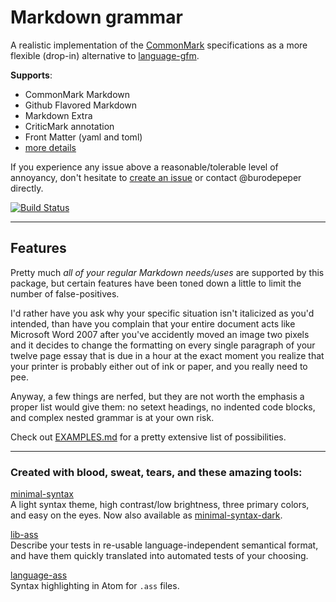 # Markdown grammar

A realistic implementation of the [CommonMark](http://www.commonmark.org/) specifications as a more flexible (drop-in) alternative to [language-gfm](https://github.com/atom/language-gfm/).

**Supports**:

- CommonMark Markdown
- Github Flavored Markdown
- Markdown Extra
- CriticMark annotation
- Front Matter (yaml and toml)
- [more details](STATUS.md)

If you experience any issue above a reasonable/tolerable level of annoyancy, don't hesitate to [create an issue](issues/new/) or contact @burodepeper directly.

[![Build Status](https://travis-ci.org/burodepeper/language-markdown.svg?branch=master)](https://travis-ci.org/burodepeper/language-markdown)

---

## Features

Pretty much _all of your regular Markdown needs/uses_ are supported by this package, but certain features have been toned down a little to limit the number of false-positives.

I'd rather have you ask why your specific situation isn't italicized as you'd intended, than have you complain that your entire document acts like Microsoft Word 2007 after you've accidently moved an image two pixels and it decides to change the formatting on every single paragraph of your twelve page essay that is due in a hour at the exact moment you realize that your printer is probably either out of ink or paper, and you really need to pee.

Anyway, a few things are nerfed, but they are not worth the emphasis a proper list would give them: no setext headings, no indented code blocks, and complex nested grammar is at your own risk.

Check out [EXAMPLES.md](EXAMPLES.md) for a pretty extensive list of possibilities.

---

### Created with blood, sweat, tears, and these amazing tools:

[minimal-syntax](https://atom.io/packages/minimal-syntax)<br>
A light syntax theme, high contrast/low brightness, three primary colors, and easy on the eyes. Now also available as [minimal-syntax-dark](https://atom.io/packages/minimal-syntax-dark).

[lib-ass](https://www.npmjs.org/packages/lib-ass)<br>
Describe your tests in re-usable language-independent semantical format, and have them quickly translated into automated tests of your choosing.

[language-ass](https://github.com/burodepeper/language-ass/)<br>
Syntax highlighting in Atom for `.ass` files.
